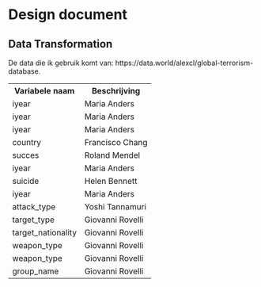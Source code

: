 <h1>Design document</h1>

<h2> Data Transformation </h2>
<p> De data die ik gebruik komt van: https://data.world/alexcl/global-terrorism-database.  </p>


<table>
  <tr>
    <th>Variabele naam</th>
    <th>Beschrijving</th>
     <tr>
  
   <tr>
    <td>iyear</td>
    <td>Maria Anders</td>
  
  </tr>
      
  </tr>
  <tr>
    <td>iyear</td>
    <td>Maria Anders</td>
  
  </tr>
  
   <tr>
    <td>iyear</td>
    <td>Maria Anders</td>
  
  </tr>
  
  <tr>
    <td>country</td>
    <td>Francisco Chang</td>
 
  </tr>
  <tr>
    <td>succes</td>
    <td>Roland Mendel</td>
 
  </tr>
  
   <tr>
    <td>iyear</td>
    <td>Maria Anders</td>
  
  </tr>
  
  <tr>
    <td>suicide</td>
    <td>Helen Bennett</td>
 
  </tr>
  
   <tr>
    <td>iyear</td>
    <td>Maria Anders</td>
  
  </tr>
  
  <tr>
    <td>attack_type</td>
    <td>Yoshi Tannamuri</td>
    </tr>
    
    
  <tr>
    <td>target_type</td>
    <td>Giovanni Rovelli</td>
   </tr>
   
   
   
   <tr>
    <td>target_nationality</td>
    <td>Giovanni Rovelli</td>
 
  </tr>
  
   <tr>
    <td>weapon_type</td>
    <td>Giovanni Rovelli</td>
   </tr>
   
   
   <tr>
    <td>weapon_type</td>
    <td>Giovanni Rovelli</td>
   </tr>
   
   
   
   <tr>
    <td>group_name</td>
    <td>Giovanni Rovelli</td>
   </tr>
   
    
</table>


